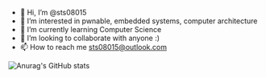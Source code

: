 - 👋 Hi, I’m @sts08015
- 👀 I’m interested in pwnable, embedded systems, computer architecture
- 🌱 I’m currently learning Computer Science
- 💞️ I’m looking to collaborate with anyone :)
- 📫 How to reach me sts08015@outlook.com


![Anurag's GitHub stats](https://github-readme-stats.vercel.app/api?username=sts08015&show_icons=true&theme=monokai) 

<!---
sts08015/sts08015 is a ✨ special ✨ repository because its `README.md` (this file) appears on your GitHub profile.
You can click the Preview link to take a look at your changes.
--->
